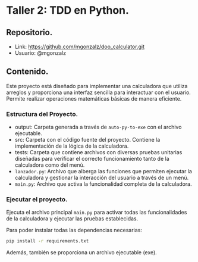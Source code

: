 # Taller 2: TDD en Python.
## Repositorio.
- Link: https://github.com/mgonzalz/doo_calculator.git
- Usuario: @mgonzalz

## Contenido.
Este proyecto está diseñado para implementar una calculadora que utiliza arreglos y proporciona una interfaz sencilla para interactuar con el usuario. Permite realizar operaciones matemáticas básicas de manera eficiente.


### Estructura del Proyecto.
 - output: Carpeta generada a través de `auto-py-to-exe` con el archivo ejecutable.
 - src: Carpeta con el código fuente del proyecto. Contiene la implementación de la lógica de la calculadora.
 - tests: Carpeta que contiene archivos con diversas pruebas unitarias diseñadas para verificar el correcto funcionamiento tanto de la calculadora como del menú.
 - `lanzador.py`: Archivo que alberga las funciones que permiten ejecutar la calculadora y gestionar la interacción del usuario a través de un menú.
 - `main.py`: Archivo que activa la funcionalidad completa de la calculadora.


### Ejecutar el proyecto.
Ejecuta el archivo principal `main.py` para activar todas las funcionalidades de la calculadora y ejecutar las pruebas establecidas.

Para poder instalar todas las dependencias necesarias: 
```bash
pip install -r requirements.txt
```

Además, también se proporciona un archivo ejecutable (exe).


